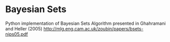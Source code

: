 Bayesian Sets
====

Python implementation of Bayesian Sets Algorithm presented in Ghahramani
and  Heller (2005) http://mlg.eng.cam.ac.uk/zoubin/papers/bsets-nips05.pdf

